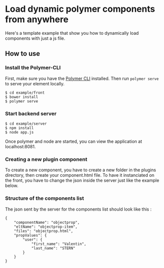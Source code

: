 # Load dynamic polymer components from anywhere

Here's a template example that show you how to dynamically load components with just a js file.


## How to use

### Install the Polymer-CLI

First, make sure you have the [Polymer CLI](https://www.npmjs.com/package/polymer-cli) installed. Then run `polymer serve` to serve your element locally.

```
$ cd example/front
$ bower install
$ polymer serve
```

### Start backend server

```
$ cd example/server
$ npm install 
$ node app.js
```

Once polymer and node are started, you can view the application at localhost:8081.

### Creating a new plugin component

To create a new component, you have to create a new folder in the plugins directory, then create your component.html file. To have it instanciated on the front, you have to change the json inside the server just like the example below.

### Structure of the components list

The json sent by the server for the components list should look like this :

```
{
	"componentName": "objectprop",
	"eltName": "objectprop-item",
	"files": "objectprop.html",
    "propValues": {
        "user": {
            "first_name": "Valentin",
            "last_name": "STERN"
        }
    }
}
```